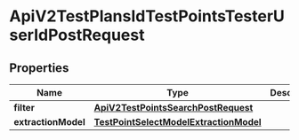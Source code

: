 

# ApiV2TestPlansIdTestPointsTesterUserIdPostRequest


## Properties

| Name | Type | Description | Notes |
|------------ | ------------- | ------------- | -------------|
|**filter** | [**ApiV2TestPointsSearchPostRequest**](ApiV2TestPointsSearchPostRequest.md) |  |  [optional] |
|**extractionModel** | [**TestPointSelectModelExtractionModel**](TestPointSelectModelExtractionModel.md) |  |  [optional] |



